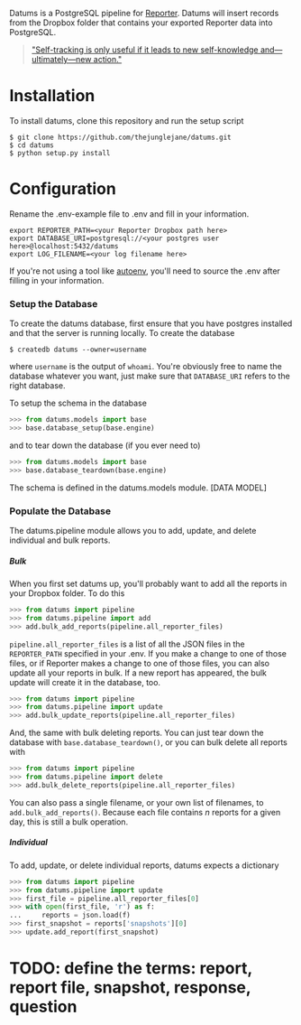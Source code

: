 Datums is a PostgreSQL pipeline for [Reporter](http://www.reporter-app.com/). Datums will insert records from the Dropbox folder that contains your exported Reporter data into PostgreSQL.

> ["Self-tracking is only useful if it leads to new self-knowledge and—ultimately—new action."](https://medium.com/buster-benson/how-i-track-my-life-7da6f22b8e2c)

# Installation

To install datums, clone this repository and run the setup script
```
$ git clone https://github.com/thejunglejane/datums.git
$ cd datums
$ python setup.py install
```

# Configuration
Rename the .env-example file to .env and fill in your information.

```
export REPORTER_PATH=<your Reporter Dropbox path here>
export DATABASE_URI=postgresql://<your postgres user here>@localhost:5432/datums
export LOG_FILENAME=<your log filename here>
```
If you're not using a tool like [autoenv](https://github.com/kennethreitz/autoenv), you'll need to source the .env after filling in your information.

### Setup the Database
To create the datums database, first ensure that you have postgres installed and that the server is running locally. To create the database
```
$ createdb datums --owner=username
```
where `username` is the output of `whoami`. You're obviously free to name the database whatever you want, just make sure that `DATABASE_URI` refers to the right database.

To setup the schema in the database
```python
>>> from datums.models import base
>>> base.database_setup(base.engine)
```

and to tear down the database (if you ever need to)
```python
>>> from datums.models import base
>>> base.database_teardown(base.engine)
```

The schema is defined in the datums.models module.
[DATA MODEL]

### Populate the Database
The datums.pipeline module allows you to add, update, and delete individual and bulk reports. 

##### Bulk
When you first set datums up, you'll probably want to add all the reports in your Dropbox folder. To do this
```python
>>> from datums import pipeline
>>> from datums.pipeline import add
>>> add.bulk_add_reports(pipeline.all_reporter_files)
```

`pipeline.all_reporter_files` is a list of all the JSON files in the `REPORTER_PATH` specified in your .env. If you make a change to one of those files, or if Reporter makes a change to one of those files, you can also update all your reports in bulk. If a new report has appeared, the bulk update will create it in the database, too.
```python
>>> from datums import pipeline
>>> from datums.pipeline import update
>>> add.bulk_update_reports(pipeline.all_reporter_files)
```

And, the same with bulk deleting reports. You can just tear down the database with `base.database_teardown()`, or you can bulk delete all reports with
```python
>>> from datums import pipeline
>>> from datums.pipeline import delete
>>> add.bulk_delete_reports(pipeline.all_reporter_files)
```

You can also pass a single filename, or your own list of filenames, to `add.bulk_add_reports()`. Because each file contains _n_ reports for a given day, this is still a bulk operation.

##### Individual
To add, update, or delete individual reports, datums expects a dictionary

```python
>>> from datums import pipeline
>>> from datums.pipeline import update
>>> first_file = pipeline.all_reporter_files[0]
>>> with open(first_file, 'r') as f:
...     reports = json.load(f)
>>> first_snapshot = reports['snapshots'][0]
>>> update.add_report(first_snapshot)
```

# TODO: define the terms: report, report file, snapshot, response, question
